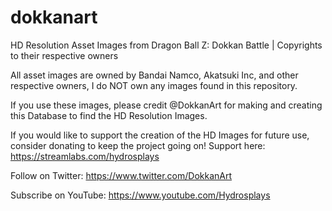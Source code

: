 # dokkanart

HD Resolution Asset Images from Dragon Ball Z: Dokkan Battle | Copyrights to their respective owners

All asset images are owned by Bandai Namco, Akatsuki Inc, and other respective owners, I do NOT own any images found in this repository.

If you use these images, please credit @DokkanArt for making and creating this Database to find the HD Resolution Images.


If you would like to support the creation of the HD Images for future use, consider donating to keep the project going on! 
Support here: https://streamlabs.com/hydrosplays

Follow on Twitter: https://www.twitter.com/DokkanArt

Subscribe on YouTube: https://www.youtube.com/Hydrosplays
